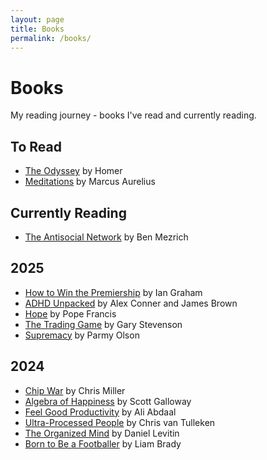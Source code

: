 ```yaml
---
layout: page
title: Books
permalink: /books/
---
```


# Books

My reading journey - books I've read and currently reading.

## To Read
- [The Odyssey](https://www.amazon.co.uk/Odyssey-Homer/dp/0199215190) by Homer
- [Meditations](https://www.amazon.co.uk/Meditations-Penguin-Classics-Marcus-Aurelius/dp/0140449337) by Marcus Aurelius

## Currently Reading
- [The Antisocial Network](https://www.amazon.co.uk/Anti-Social-Network-Metrich/dp/B07Y6QZR8G) by Ben Mezrich

## 2025
- [How to Win the Premiership](https://www.amazon.co.uk/How-Win-Premiership-Ian-Graham/dp/1788701187) by Ian Graham
- [ADHD Unpacked](https://www.amazon.co.uk/ADHD-Unpacked-Changing-Autistic-diagnosis/dp/1911623636) by Alex Conner and James Brown
- [Hope](https://www.amazon.co.uk/Hope-Pope-Francis/dp/0316416634) by Pope Francis
- [The Trading Game](https://www.amazon.co.uk/Trading-Game-Rugby-business-success/dp/000717085X) by Gary Stevenson
- [Supremacy](https://www.amazon.co.uk/Supremacy-Power-Growth-Business/dp/B0C4R8JQW7) by Parmy Olson

## 2024
- [Chip War](https://www.amazon.co.uk/Chip-War-Epic-Story/dp/B09MCT77R7) by Chris Miller
- [Algebra of Happiness](https://www.amazon.co.uk/Algebra-Happiness-Find-Infinite-Life/dp/B08XKJ9XRM) by Scott Galloway
- [Feel Good Productivity](https://www.amazon.co.uk/Feel-Good-Productivity-Less-Get/dp/B0BLJC8LJB) by Ali Abdaal
- [Ultra-Processed People](https://www.amazon.co.uk/Ultra-Processed-People-Surival-Guide-Junk/dp/B0B5B4Q5K9) by Chris van Tulleken
- [The Organized Mind](https://www.amazon.co.uk/Organized-Mind-Thinking-Solo-Crowds/dp/0141970493) by Daniel Levitin
- [Born to Be a Footballer](https://www.amazon.co.uk/Born-Footballer-George-Best-Players/dp/0008200947) by Liam Brady
